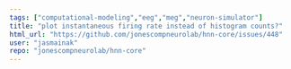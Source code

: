```yaml
---
tags: ["computational-modeling","eeg","meg","neuron-simulator"]
title: "plot instantaneous firing rate instead of histogram counts?"
html_url: "https://github.com/jonescompneurolab/hnn-core/issues/448"
user: "jasmainak"
repo: "jonescompneurolab/hnn-core"
---
```


